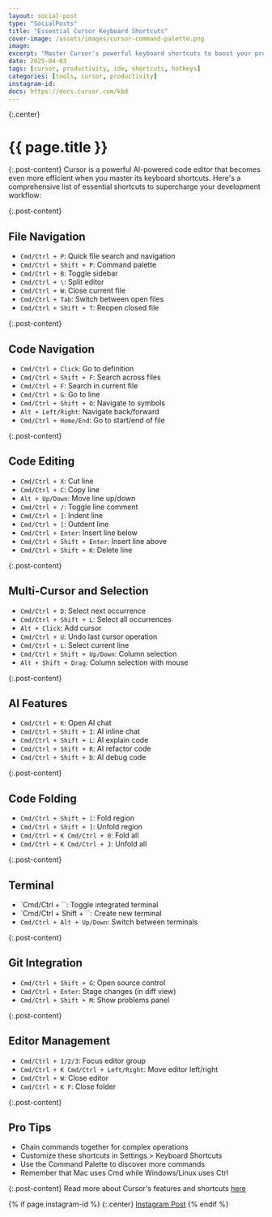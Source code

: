 ```yaml
---
layout: social-post
type: "SocialPosts"
title: "Essential Cursor Keyboard Shortcuts"
cover-image: /assets/images/cursor-command-palette.png
image: 
excerpt: "Master Cursor's powerful keyboard shortcuts to boost your productivity and coding efficiency."
date: 2025-04-03
tags: [cursor, productivity, ide, shortcuts, hotkeys]
categories: [tools, cursor, productivity]
instagram-id:
docs: https://docs.cursor.com/kbd
---
```

{:.center}
# {{ page.title }}

{:.post-content}
Cursor is a powerful AI-powered code editor that becomes even more efficient when you master its keyboard shortcuts. Here's a comprehensive list of essential shortcuts to supercharge your development workflow:

{:.post-content}
## File Navigation
- `Cmd/Ctrl + P`: Quick file search and navigation
- `Cmd/Ctrl + Shift + P`: Command palette
- `Cmd/Ctrl + B`: Toggle sidebar
- `Cmd/Ctrl + \`: Split editor
- `Cmd/Ctrl + W`: Close current file
- `Cmd/Ctrl + Tab`: Switch between open files
- `Cmd/Ctrl + Shift + T`: Reopen closed file

{:.post-content}
## Code Navigation
- `Cmd/Ctrl + Click`: Go to definition
- `Cmd/Ctrl + Shift + F`: Search across files
- `Cmd/Ctrl + F`: Search in current file
- `Cmd/Ctrl + G`: Go to line
- `Cmd/Ctrl + Shift + O`: Navigate to symbols
- `Alt + Left/Right`: Navigate back/forward
- `Cmd/Ctrl + Home/End`: Go to start/end of file

{:.post-content}
## Code Editing
- `Cmd/Ctrl + X`: Cut line
- `Cmd/Ctrl + C`: Copy line
- `Alt + Up/Down`: Move line up/down
- `Cmd/Ctrl + /`: Toggle line comment
- `Cmd/Ctrl + ]`: Indent line
- `Cmd/Ctrl + [`: Outdent line
- `Cmd/Ctrl + Enter`: Insert line below
- `Cmd/Ctrl + Shift + Enter`: Insert line above
- `Cmd/Ctrl + Shift + K`: Delete line

{:.post-content}
## Multi-Cursor and Selection
- `Cmd/Ctrl + D`: Select next occurrence
- `Cmd/Ctrl + Shift + L`: Select all occurrences
- `Alt + Click`: Add cursor
- `Cmd/Ctrl + U`: Undo last cursor operation
- `Cmd/Ctrl + L`: Select current line
- `Cmd/Ctrl + Shift + Up/Down`: Column selection
- `Alt + Shift + Drag`: Column selection with mouse

{:.post-content}
## AI Features
- `Cmd/Ctrl + K`: Open AI chat
- `Cmd/Ctrl + Shift + I`: AI inline chat
- `Cmd/Ctrl + Shift + L`: AI explain code
- `Cmd/Ctrl + Shift + R`: AI refactor code
- `Cmd/Ctrl + Shift + D`: AI debug code

{:.post-content}
## Code Folding
- `Cmd/Ctrl + Shift + [`: Fold region
- `Cmd/Ctrl + Shift + ]`: Unfold region
- `Cmd/Ctrl + K Cmd/Ctrl + 0`: Fold all
- `Cmd/Ctrl + K Cmd/Ctrl + J`: Unfold all

{:.post-content}
## Terminal
- `Cmd/Ctrl + ``: Toggle integrated terminal
- `Cmd/Ctrl + Shift + ``: Create new terminal
- `Cmd/Ctrl + Alt + Up/Down`: Switch between terminals

{:.post-content}
## Git Integration
- `Cmd/Ctrl + Shift + G`: Open source control
- `Cmd/Ctrl + Enter`: Stage changes (in diff view)
- `Cmd/Ctrl + Shift + M`: Show problems panel

{:.post-content}
## Editor Management
- `Cmd/Ctrl + 1/2/3`: Focus editor group
- `Cmd/Ctrl + K Cmd/Ctrl + Left/Right`: Move editor left/right
- `Cmd/Ctrl + W`: Close editor
- `Cmd/Ctrl + K F`: Close folder

{:.post-content}
## Pro Tips
- Chain commands together for complex operations
- Customize these shortcuts in Settings > Keyboard Shortcuts
- Use the Command Palette to discover more commands
- Remember that Mac uses Cmd while Windows/Linux uses Ctrl

{:.post-content}
Read more about Cursor's features and shortcuts <a href="{{page.docs}}" target="_blank">here</a>

{% if page.instagram-id %}
{:.center}
<a class="insta-link" href="https://www.instagram.com/p/{{page.instagram-id}}" target="_blank">Instagram Post</a>
{% endif %} 